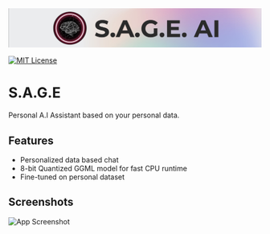 
<img src="static/placeholder.png" width="700" alt="accessibility text">



[![MIT License](https://img.shields.io/badge/License-MIT-green.svg)](https://choosealicense.com/licenses/mit/)



# S.A.G.E 

Personal A.I Assistant based on your personal data.

## Features

- Personalized data based chat
- 8-bit Quantized GGML model for fast CPU runtime
- Fine-tuned on personal dataset


## Screenshots

![App Screenshot](https://via.placeholder.com/468x300?text=App+Screenshot+Here)

